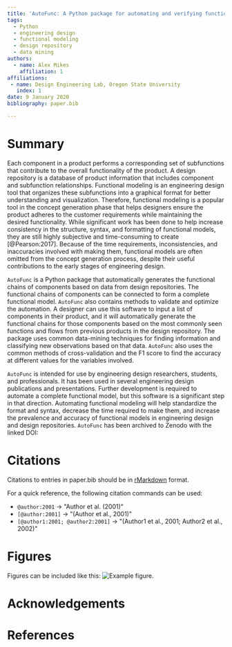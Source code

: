 ```yaml
---
title: 'AutoFunc: A Python package for automating and verifying functional modeling'
tags:
  - Python
  - engineering design
  - functional modeling
  - design repository
  - data mining
authors:
  - name: Alex Mikes
    affiliation: 1
affiliations:
 - name: Design Engineering Lab, Oregon State University
   index: 1
date: 9 January 2020
bibliography: paper.bib

---
```


# Summary

Each component in a product performs a corresponding set of subfunctions that contribute to the overall functionality of the product. A design repository is a database of product information that includes component and subfunction relationships. Functional modeling is an engineering design tool that organizes these subfunctions into a graphical format for better understanding and visualization. Therefore, functional modeling is a popular tool in the concept generation phase that helps designers ensure the product adheres to the customer requirements while maintaining the desired functionality. While significant work has been done to help increase consistency in the structure, syntax, and formatting of functional models, they are still highly subjective and time-consuming to create [@Pearson:2017]. Because of the time requirements, inconsistencies, and inaccuracies involved with making them, functional models are often omitted from the concept generation process, despite their useful contributions to the early stages of engineering design. 

``AutoFunc`` is a Python package that automatically generates the functional chains of components based on data from design repositories. The functional chains of components can be connected to form a complete functional model. ``AutoFunc`` also contains methods to validate and optimize the automation. A designer can use this software to input a list of components in their product, and it will automatically generate the functional chains for those components based on the most commonly seen functions and flows from previous products in the design repository. The package uses common data-mining techniques for finding information and classifying new observations based on that data. ``AutoFunc`` also uses the common methods of cross-validation and the F1 score to find the accuracy at different values for the variables involved. 

``AutoFunc`` is intended for use by engineering design researchers, students, and professionals. It has been used in several engineering design publications and presentations. Further development is required to automate a complete functional model, but this software is a significant step in that direction. Automating functional modeling will help standardize the format and syntax, decrease the time required to make them, and increase the prevalence and accuracy of functional models in engineering design and design repositories. ``AutoFunc`` has been archived to Zenodo with the linked DOI: 




# Citations

Citations to entries in paper.bib should be in
[rMarkdown](http://rmarkdown.rstudio.com/authoring_bibliographies_and_citations.html)
format.

For a quick reference, the following citation commands can be used:
- `@author:2001`  ->  "Author et al. (2001)"
- `[@author:2001]` -> "(Author et al., 2001)"
- `[@author1:2001; @author2:2001]` -> "(Author1 et al., 2001; Author2 et al., 2002)"

# Figures

Figures can be included like this: ![Example figure.](figure.png)

# Acknowledgements



# References